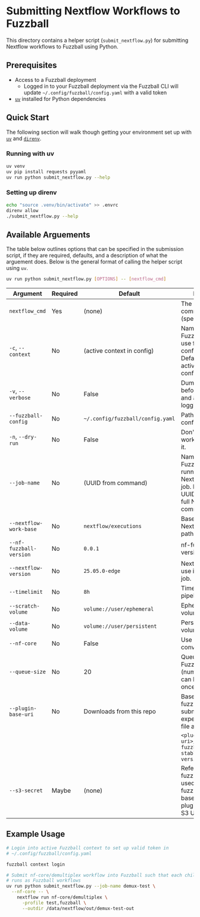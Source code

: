 # Submitting Nextflow Workflows to Fuzzball

This directory contains a helper script (`submit_nextflow.py`) for submitting
Nextflow workflows to Fuzzball using Python.

## Prerequisites

- Access to a Fuzzball deployment
  - Logged in to your Fuzzball deployment via the Fuzzball CLI will update
  `~/.config/fuzzball/config.yaml` with a valid token
- [`uv`](https://github.com/astral-sh/uv) installed for Python dependencies

## Quick Start

The following section will walk though getting your environment set up with
[`uv`](https://github.com/astral-sh/uv) and
[`direnv`](https://github.com/direnv/direnv).

### Running with uv

```sh
uv venv
uv pip install requests pyyaml
uv run python submit_nextflow.py --help
```

### Setting up direnv

```sh
echo "source .venv/bin/activate" >> .envrc
direnv allow
./submit_nextflow.py --help
```

## Available Arguements

The table below outlines options that can be specified in the submission script,
if they are required, defaults, and a description of what the arguement does.
Below is the general format of calling the helper script using `uv`.

```sh
uv run python submit_nextflow.py [OPTIONS] -- [nextflow_cmd]
```

| Argument                  | Required | Default                        | Description                                                                                                                        |
|---------------------------|----------|--------------------------------|------------------------------------------------------------------------------------------------------------------------------------|
| `nextflow_cmd`            | Yes      | (none)                         | The Nextflow command to run (specified after `--`).                                                                                |
| `-c`, `--context`         | No       | (active context in config)     | Name of the Fuzzball context to use from config.yaml. Defaults to the active context in the config file.                           |
| `-v`, `--verbose`         | No       | False                          | Dump the workflow before submitting and add debug logging.                                                                         |
| `--fuzzball-config`       | No       | `~/.config/fuzzball/config.yaml` | Path to the Fuzzball configuration file.                                                                                         |
| `-n`, `--dry-run`         | No       | False                          | Don't submit the workflow, just print it.                                                                                          |
| `--job-name`              | No       | (UUID from command)            | Name of the Fuzzball workflow running the Nextflow controller job. Defaults to a UUID seeded by the full Nextflow command.         |
| `--nextflow-work-base`    | No       | `nextflow/executions`          | Base directory for Nextflow execution paths.                                                                                       |
| `--nf-fuzzball-version`   | No       | `0.0.1`                        | nf-fuzzball plugin version.                                                                                                        |
| `--nextflow-version`      | No       | `25.05.0-edge`                 | Nextflow version to use in the Fuzzball job.                                                                                       |
| `--timelimit`             | No       | `8h`                           | Timelimit for the pipeline job.                                                                                                    |
| `--scratch-volume`        | No       | `volume://user/ephemeral`      | Ephemeral scratch volume reference.                                                                                                |
| `--data-volume`           | No       | `volume://user/persistent`     | Persistent data volume reference.                                                                                                  |
| `--nf-core`               | No       | False                          | Use nf-core conventions.                                                                                                           |
| `--queue-size`            | No       | 20                             | Queue size for the Fuzzball executor (number of jobs that can be queued at once).                                                  |
| `--plugin-base-uri`       | No       | Downloads from this repo       | Base URI for the nf-fuzzball plugin. The submission script expects to find a zip file at                                           |
|                           |          |                                | `<plugin-base-uri>/v<version>/nf-fuzzball-<version>-stable-v<fuzzball-version>.zip`                                                |
| `--s3-secret`             | Maybe    | (none)                         | Reference for fuzzball S3 secret used to pull the nf-fuzzball plugin if the base URI for the plugin download is a S3 URI.          |

## Example Usage

```sh
# Login into active Fuzzball context to set up valid token in
# ~/.config/fuzzball/config.yaml

fuzzball context login

# Submit nf-core/demultiplex workflow into Fuzzball such that each child jobs
# runs as Fuzzball workflows
uv run python submit_nextflow.py --job-name demux-test \
  --nf-core -- \
    nextflow run nf-core/demultiplex \
      -profile test,fuzzball \
      --outdir /data/nextflow/out/demux-test-out
```

